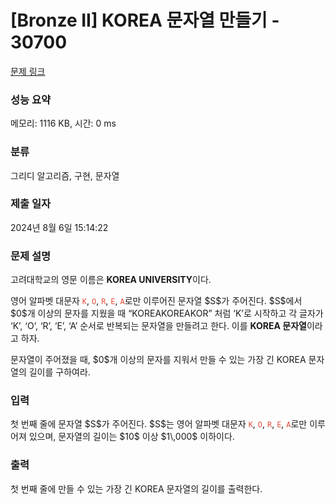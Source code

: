 # [Bronze II] KOREA 문자열 만들기 - 30700 

[문제 링크](https://www.acmicpc.net/problem/30700) 

### 성능 요약

메모리: 1116 KB, 시간: 0 ms

### 분류

그리디 알고리즘, 구현, 문자열

### 제출 일자

2024년 8월 6일 15:14:22

### 문제 설명

<p>고려대학교의 영문 이름은 <strong>KOREA UNIVERSITY</strong>이다.</p>

<p>영어 알파벳 대문자 <span style="color:#e74c3c;"><code>K</code></span>, <span style="color:#e74c3c;"><code>O</code></span>, <span style="color:#e74c3c;"><code>R</code></span>, <span style="color:#e74c3c;"><code>E</code></span>, <span style="color:#e74c3c;"><code>A</code></span>로만 이루어진 문자열 $S$가 주어진다. $S$에서 $0$개 이상의 문자를 지웠을 때 “KOREAKOREAKOR” 처럼 ‘K’로 시작하고 각 글자가 ‘K’, ‘O’, ‘R’, ‘E’, ‘A’ 순서로 반복되는 문자열을 만들려고 한다. 이를 <strong>KOREA 문자열</strong>이라고 하자.</p>

<p>문자열이 주어졌을 때, $0$개 이상의 문자를 지워서 만들 수 있는 가장 긴 KOREA 문자열의 길이를 구하여라.</p>

### 입력 

 <p>첫 번째 줄에 문자열 $S$가 주어진다. $S$는 영어 알파벳 대문자 <span style="color:#e74c3c;"><code>K</code></span>, <span style="color:#e74c3c;"><code>O</code></span>, <span style="color:#e74c3c;"><code>R</code></span>, <span style="color:#e74c3c;"><code>E</code></span>, <span style="color:#e74c3c;"><code>A</code></span>로만 이루어져 있으며, 문자열의 길이는 $10$ 이상 $1\,000$ 이하이다.</p>

### 출력 

 <p>첫 번째 줄에 만들 수 있는 가장 긴 KOREA 문자열의 길이를 출력한다.</p>

